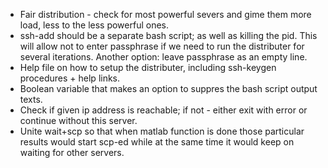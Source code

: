 * Fair distribution - check for most powerful severs and gime them more load, less to the less powerful ones.  
* ssh-add should be a separate bash script; as well as killing the pid. This will allow not to enter passphrase if we need to run the distributer for several iterations. Another option: leave passphrase as an empty line.  
* Help file on how to setup the distributer, including ssh-keygen procedures + help links.  
* Boolean variable that makes an option to suppres the bash script output texts.  
* Check if given ip address is reachable; if not - either exit with error or continue without this server.  
* Unite wait+scp so that when matlab function is done those particular results would start scp-ed while at the same time it would keep on waiting for other servers.   

